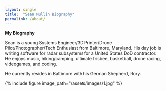 ```yaml
---
layout: single
title:  "Sean Mullin Biography"
permalink: /about/
---
```


**My Biography**

Sean is a young Systems Engineer/3D Printer/Drone Pilot/Photographer/Tech Enthusiast from Baltimore, Maryland. His day job is writing software for radar subsystems for a United States DoD contractor. He enjoys music, hiking/camping, ultimate frisbee, basketball, drone racing, videogames, and coding.

He currently resides in Baltimore with his German Shepherd, Rory.

{% include figure image_path="/assets/images/1.jpg" %}
